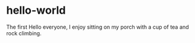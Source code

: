 # hello-world
The first
Hello everyone, I enjoy sitting on my porch with a cup of tea and rock climbing. 
